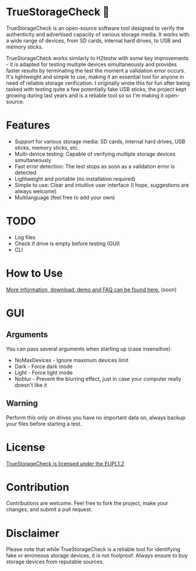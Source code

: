 # TrueStorageCheck 💾

TrueStorageCheck is an open-source software tool designed to verify the authenticity and advertised capacity of various storage media. It works with a wide range of devices, from SD cards, internal hard drives, to USB and memory sticks.

TrueStorageCheck works similarly to H2testw with some key improvements - it is adapted for testing multiple devices simultaneously and provides faster results by terminating the test the moment a validation error occurs. It's lightweight and simple to use, making it an essential tool for anyone in need of reliable storage verification. I originally wrote this for fun after being tasked with testing quite a few potentially fake USB sticks, the project kept growing during last years and is a reliable tool so so I'm making it open-source.

# Features

- Support for various storage media: SD cards, internal hard drives, USB sticks, memory sticks, etc..
- Multi-device testing: Capable of verifying multiple storage devices simultaneously
- Fast error detection: The test stops as soon as a validation error is detected
- Lightweight and portable (no installation required)
- Simple to use: Clear and intuitive user interface (I hope, suggestions are always welcome)
- Multilanguage (feel free to add your own)

# TODO

- Log files
- Check if drive is empty before testing (GUI)
- CLI

# How to Use

[More information, download, demo and FAQ can be found here.](https://mywk.net/software/true-storage-check) (soon)

# GUI

## Arguments

You can pass several arguments when starting up (case insensitive):

* NoMaxDevices - Ignore maximum devices limit
* Dark - Force dark mode
* Light - Force light mode
* Noblur - Prevent the blurring effect, just in case your computer really doesn't like it

## Warning

Perform this only on drives you have no important data on, always backup your files before starting a test.

# License

[TrueStorageCheck is licensed under the EUPL1.2](LICENSE)

# Contribution

Contributions are welcome. Feel free to fork the project, make your changes, and submit a pull request.

# Disclaimer

Please note that while TrueStorageCheck is a reliable tool for identifying fake or erroneous storage devices, it is not foolproof. Always ensure to buy storage devices from reputable sources.
